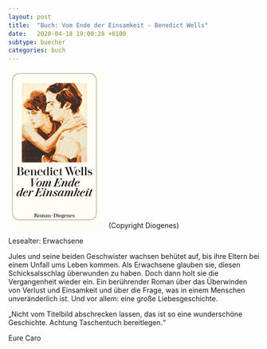 ```yaml
---
layout: post
title:  "Buch: Vom Ende der Einsamkeit - Benedict Wells"
date:   2020-04-18 19:00:28 +0100
subtype: buecher
categories: buch
---
```


![Bild - Panda Mama](/images/Vom_Ende_der_Einsamkeit.png)
(Copyright Diogenes)

Lesealter: Erwachsene

Jules und seine beiden Geschwister wachsen behütet auf, bis ihre Eltern bei
einem Unfall ums Leben kommen. Als Erwachsene glauben sie, diesen
Schicksalsschlag überwunden zu haben. Doch dann holt sie die
Vergangenheit wieder ein. Ein berührender Roman über das Überwinden von
Verlust und Einsamkeit und über die Frage, was in einem Menschen
unveränderlich ist. Und vor allem: eine große Liebesgeschichte.


„Nicht vom Titelbild abschrecken lassen, das ist so eine wunderschöne
Geschichte. Achtung Taschentuch bereitlegen.“

Eure Caro